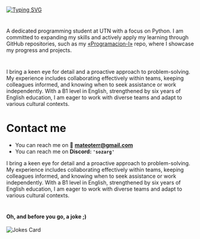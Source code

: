 #
[![Typing SVG](https://readme-typing-svg.demolab.com?font=Fira+Code&weight=700&duration=3000&pause=600&color=F7aEEEA&center=true&width=435&lines=Greetings!+%F0%9F%91%8B+I'm+Mateo+Terrile)](https://git.io/typing-svg)
# 
A dedicated programming student at UTN with a focus on Python. I am committed to expanding my skills and actively apply my learning through GitHub repositories, such as my [«Programacion-I»](https://github.com/sozarg/Programacion-I) repo, where I showcase my progress and projects.
#
I bring a keen eye for detail and a proactive approach to problem-solving. My experience includes collaborating effectively within teams, keeping colleagues informed, and knowing when to seek assistance or work independently. With a B1 level in English, strengthened by six years of English education, I am eager to work with diverse teams and adapt to various cultural contexts.
# Contact me
-  You can reach me on 📧 **[mateoterr@gmail.com](mailto:mateoterr@gmail.com)**
-  You can reach me on **Discord: `'sozarg'`**
  
I bring a keen eye for detail and a proactive approach to problem-solving. My experience includes collaborating effectively within teams, keeping colleagues informed, and knowing when to seek assistance or work independently. With a B1 level in English, strengthened by six years of English education, I am eager to work with diverse teams and adapt to various cultural contexts.

# 

#### Oh, and before you go, a joke ;)
<!-- Markdown -->

![Jokes Card](https://readme-jokes.vercel.app/api)

